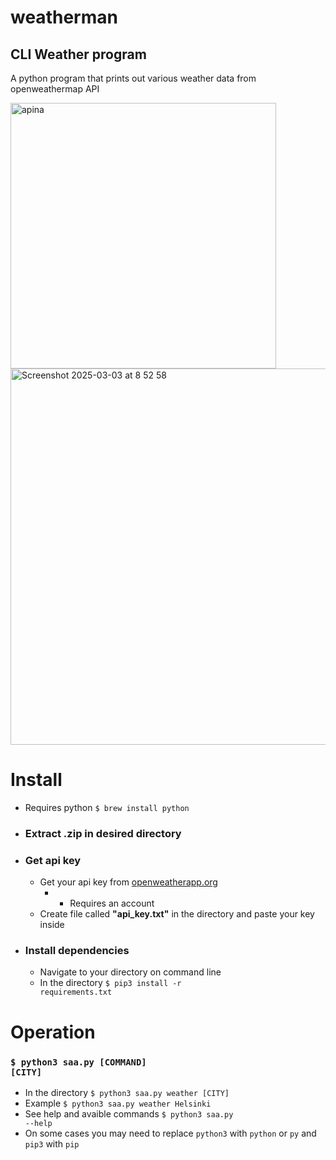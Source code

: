 # weatherman

## CLI Weather program
 A python program that prints out various weather data from openweathermap API

<img width="425" alt="apina" src="https://github.com/user-attachments/assets/cf144f27-5dd4-449e-9acc-2dd29820a7ff" />

<img width="602" alt="Screenshot 2025-03-03 at 8 52 58" src="https://github.com/user-attachments/assets/7794701d-c12f-4da4-af1c-b3d1bc467c83" />


# Install
- Requires python <code>$ brew install python</code>
- ### Extract .zip in desired directory
- ### Get api key
  - Get your api key from [openweatherapp.org](https://openweathermap.org/)
    -  * Requires an account
  - Create file called <b>"api_key.txt"</b> in the directory and paste your key inside
- ### Install dependencies
  - Navigate to your directory on command line
  - In the directory <code>$ pip3 install -r requirements.txt</code>
# Operation

### <code>$ python3 saa.py [COMMAND] [CITY]</code>

- In the directory <code>$ python3 saa.py weather [CITY]</code>
- Example <code>$ python3 saa.py weather Helsinki</code>
- See help and avaible commands <code>$ python3 saa.py --help</code>
- On some cases you may need to replace <code>python3</code> with <code>python</code> or <code>py</code> and <code>pip3</code> with <code>pip</code>
